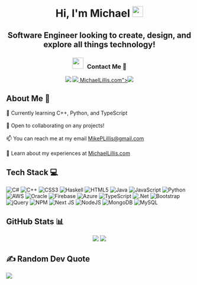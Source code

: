 <h1 align="center">Hi, I'm Michael <img src="https://user-images.githubusercontent.com/36655595/197113602-699efd50-b8d7-4da5-8982-8d1e1e1823ab.gif" width="29px"> </h1> 
<h2 align="center">Software Engineer looking to create, design, and explore all things technology!</h3>

<h3 align="center" > <img src="https://media.giphy.com/media/iY8CRBdQXODJSCERIr/giphy.gif" width="30" height="30" style="margin-right: 10px;">Contact Me 🤝 </h3>
<p align="center">
  <a href="mailto:MikePLillis@gmail.com"><img src = "https://img.shields.io/badge/gmail-%23D14836.svg?&style=for-the-badge&logo=gmail&logoColor=white"></a>   
  <a href="https://www.linkedin.com/in/MikeLillis"><img src="https://img.shields.io/badge/LinkedIn-0077B5?style=for-the-badge&logo=linkedin&logoColor=white"/>
  <a href="https://Michael-Lillis.com">MichaelLillis.com"><img src="https://img.shields.io/badge/website-1BB42B?style=for-the-badge&logo=About.me&logoColor=white"/></a>
</p>

## About Me 🧍
🌱 Currently learning C++, Python, and TypeScript<br><br>👯 Open to collaborating on any projects!<br><br>📫 You can reach me at my email MikePLillis@gmail.com<br><br>📄 Learn about my experiences at <a href="https://Michael-Lillis.com">MichaelLillis.com</a>

## Tech Stack 💻
![C#](https://img.shields.io/badge/c%23-%23239120.svg?style=for-the-badge&logo=c-sharp&logoColor=white) ![C++](https://img.shields.io/badge/c++-%2300599C.svg?style=for-the-badge&logo=c%2B%2B&logoColor=white) ![CSS3](https://img.shields.io/badge/css3-%231572B6.svg?style=for-the-badge&logo=css3&logoColor=white) ![Haskell](https://img.shields.io/badge/Haskell-5e5086?style=for-the-badge&logo=haskell&logoColor=white) ![HTML5](https://img.shields.io/badge/html5-%23E34F26.svg?style=for-the-badge&logo=html5&logoColor=white) ![Java](https://img.shields.io/badge/java-%23ED8B00.svg?style=for-the-badge&logo=java&logoColor=white) ![JavaScript](https://img.shields.io/badge/javascript-%23323330.svg?style=for-the-badge&logo=javascript&logoColor=%23F7DF1E) ![Python](https://img.shields.io/badge/python-3670A0?style=for-the-badge&logo=python&logoColor=ffdd54) ![AWS](https://img.shields.io/badge/AWS-%23FF9900.svg?style=for-the-badge&logo=amazon-aws&logoColor=white) ![Oracle](https://img.shields.io/badge/Oracle-F80000?style=for-the-badge&logo=oracle&logoColor=white) ![Firebase](https://img.shields.io/badge/firebase-%23039BE5.svg?style=for-the-badge&logo=firebase) ![Azure](https://img.shields.io/badge/azure-%230072C6.svg?style=for-the-badge&logo=azure-devops&logoColor=white) ![TypeScript](https://img.shields.io/badge/typescript-%23007ACC.svg?style=for-the-badge&logo=typescript&logoColor=white) ![.Net](https://img.shields.io/badge/.NET-5C2D91?style=for-the-badge&logo=.net&logoColor=white) ![Bootstrap](https://img.shields.io/badge/bootstrap-%23563D7C.svg?style=for-the-badge&logo=bootstrap&logoColor=white) ![jQuery](https://img.shields.io/badge/jquery-%230769AD.svg?style=for-the-badge&logo=jquery&logoColor=white) ![NPM](https://img.shields.io/badge/NPM-%23000000.svg?style=for-the-badge&logo=npm&logoColor=white) ![Next JS](https://img.shields.io/badge/Next-black?style=for-the-badge&logo=next.js&logoColor=white) ![NodeJS](https://img.shields.io/badge/node.js-6DA55F?style=for-the-badge&logo=node.js&logoColor=white) ![MongoDB](https://img.shields.io/badge/MongoDB-%234ea94b.svg?style=for-the-badge&logo=mongodb&logoColor=white) ![MySQL](https://img.shields.io/badge/mysql-%2300f.svg?style=for-the-badge&logo=mysql&logoColor=white)
##  GitHub Stats 📊
<p align="center">
<img src="https://github-readme-streak-stats.herokuapp.com/?user=MichaelLillis&theme=dark&hide_border=true"/>
<img src="https://github-readme-stats.vercel.app/api/top-langs/?username=MichaelLillis&theme=dark&hide_border=true&include_all_commits=true&count_private=true&layout=compact"/>
</p>

## ✍️ Random Dev Quote
![](https://quotes-github-readme.vercel.app/api?type=horizontal&theme=radical)
